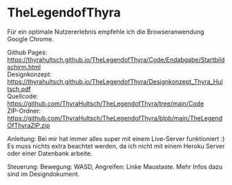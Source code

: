 # TheLegendofThyra

Für ein optimale Nutzererlebnis empfehle ich die Browseranwendung Google Chrome. 


Github Pages: https://thyrahultsch.github.io/TheLegendofThyra/Code/Endabgabe/Startbildschirm.html <br/>
Designkonzept: https://thyrahultsch.github.io/TheLegendofThyra/Designkonzept_Thyra_Hultsch.pdf <br/>
Quellcode: https://github.com/ThyraHultsch/TheLegendofThyra/tree/main/Code <br/>
ZIP-Ordner: https://github.com/ThyraHultsch/TheLegendofThyra/blob/main/TheLegendOfThyraZIP.zip <br/>

Anleitung: Bei mir hat immer alles super mit einem Live-Server funktioniert :) Es muss nichts extra beachtet werden, da ich nicht mit einem Heroku Server oder einer Datenbank arbeite. 

Steuerung: Bewegung: WASD, Angreifen: Linke Maustaste. Mehr Infos dazu sind im Designdokument. 

  
